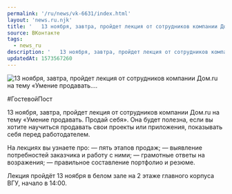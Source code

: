 ```yaml
---
permalink: '/ru/news/vk-6631/index.html'
layout: 'news.ru.njk'
title: '   13 ноября, завтра, пройдет лекция от сотрудников компании Дом.ru на тему «Умение продавать.…'
source: ВКонтакте
tags:
  - news_ru
description: '   13 ноября, завтра, пройдет лекция от сотрудников компании Дом.ru на тему «Умение продавать.…'
updatedAt: 1573567260
---
```

![   13 ноября, завтра, пройдет лекция от сотрудников компании Дом.ru на тему «Умение продавать.…](https://sun9-34.userapi.com/impf/c857228/v857228592/45183/4jpqbr6uwhA.jpg?size=1280x720&quality=96&sign=4d7dd2b1a73625603ac4104b9c61c491&c_uniq_tag=SxUMe1CWcQV5RwkBB-jrJj-7YGdSiLRLRlmhWM0Hkxk&type=album)

#ГостевойПост

13 ноября, завтра, пройдет лекция от сотрудников компании Дом.ru на тему «Умение продавать. Продай себя». Она будет полезна, если вы хотите научиться продавать свои проекты или приложения, показывать себя перед работодателем.

На лекциях вы узнаете про:
— пять этапов продаж;
— выявление потребностей заказчика и работу с ними;
— грамотные ответы на возражения;
— правильное составление портфолио и резюме.

Лекция пройдёт 13 ноября в белом зале на 2 этаже главного корпуса ВГУ, начало в 14:00.
